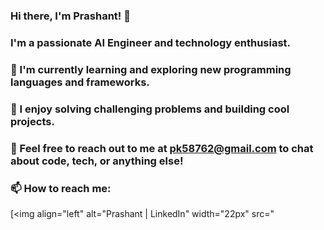 ### Hi there, I'm Prashant! 👋

### I'm a passionate AI Engineer and technology enthusiast. 


### 🌱 I'm currently learning and exploring new programming languages and frameworks.


### 🚀 I enjoy solving challenging problems and building cool projects.


### 💬 Feel free to reach out to me at pk58762@gmail.com to chat about code, tech, or anything else!


### 📫 How to reach me: 
[<img align="left" alt="Prashant | LinkedIn" width="22px" src="
